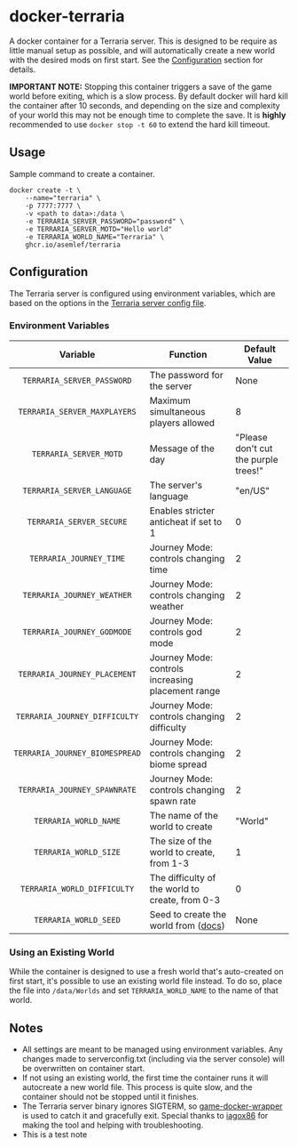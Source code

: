 # docker-terraria

A docker container for a Terraria server. This is designed to be require as little manual setup as possible, and will automatically create a new world with the desired mods on first start. See the [Configuration](#configuration) section for details.

**IMPORTANT NOTE:** Stopping this container triggers a save of the game world before exiting, which is a slow process. By default docker will hard kill the container after 10 seconds, and depending on the size and complexity of your world this may not be enough time to complete the save. It is **highly** recommended to use `docker stop -t 60` to extend the hard kill timeout.

## Usage

Sample command to create a container.

```
docker create -t \
    --name="terraria" \
    -p 7777:7777 \
    -v <path to data>:/data \
    -e TERRARIA_SERVER_PASSWORD="password" \
    -e TERRARIA_SERVER_MOTD="Hello world"
    -e TERRARIA_WORLD_NAME="Terraria" \
    ghcr.io/asemlef/terraria
```

## Configuration

The Terraria server is configured using environment variables, which are based on the options in the [Terraria server config file](https://terraria.gamepedia.com/Server#Server_config_file).

### Environment Variables

| Variable | Function | Default Value |
| :----: | --- | --- |
| `TERRARIA_SERVER_PASSWORD` | The password for the server | None |
| `TERRARIA_SERVER_MAXPLAYERS` | Maximum simultaneous players allowed | 8 |
| `TERRARIA_SERVER_MOTD` | Message of the day | "Please don't cut the purple trees!" |
| `TERRARIA_SERVER_LANGUAGE` | The server's language | "en/US" |
| `TERRARIA_SERVER_SECURE` | Enables stricter anticheat if set to 1 | 0 |
| `TERRARIA_JOURNEY_TIME` | Journey Mode: controls changing time | 2 |
| `TERRARIA_JOURNEY_WEATHER` | Journey Mode: controls changing weather | 2 |
| `TERRARIA_JOURNEY_GODMODE` | Journey Mode: controls god mode | 2 |
| `TERRARIA_JOURNEY_PLACEMENT` | Journey Mode: controls increasing placement range | 2 |
| `TERRARIA_JOURNEY_DIFFICULTY` | Journey Mode: controls changing difficulty | 2 |
| `TERRARIA_JOURNEY_BIOMESPREAD` | Journey Mode: controls changing biome spread | 2 |
| `TERRARIA_JOURNEY_SPAWNRATE` | Journey Mode: controls changing spawn rate | 2 |
| `TERRARIA_WORLD_NAME` | The name of the world to create | "World" |
| `TERRARIA_WORLD_SIZE` | The size of the world to create, from 1-3 | 1 |
| `TERRARIA_WORLD_DIFFICULTY` | The difficulty of the world to create, from 0-3 | 0 |
| `TERRARIA_WORLD_SEED` | Seed to create the world from ([docs](https://terraria.gamepedia.com/World_Seed)) | None |

### Using an Existing World

While the container is designed to use a fresh world that's auto-created on first start, it's possible to use an existing world file instead. To do so, place the file into `/data/Worlds` and set `TERRARIA_WORLD_NAME` to the name of that world.

## Notes

* All settings are meant to be managed using environment variables. Any changes made to serverconfig.txt (including via the server console) will be overwritten on container start.
* If not using an existing world, the first time the container runs it will autocreate a new world file. This process is quite slow, and the container should not be stopped until it finishes. 
* The Terraria server binary ignores SIGTERM, so [game-docker-wrapper](https://github.com/iagox86/game-docker-wrapper) is used to catch it and gracefully exit. Special thanks to [iagox86](https://github.com/iagox86) for making the tool and helping with troubleshooting.
* This is a test note

